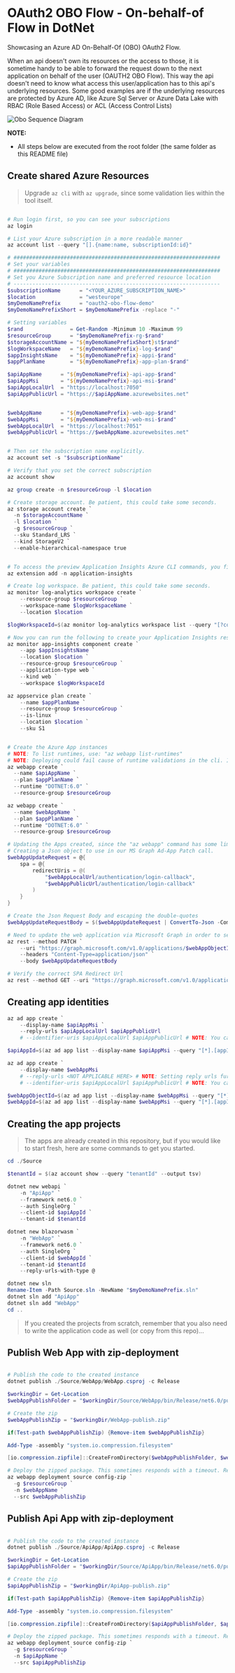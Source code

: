 # OAuth2 OBO Flow - On-behalf-of Flow in DotNet

Showcasing an Azure AD On-Behalf-Of (OBO) OAuth2 Flow.

When an api doesn't own its resources or the access to those, it is sometime handy to be able to forward the request down to the next application on behalf of the user (OAUTH2 OBO Flow). This way the api doesn't need to know what access this user/application has to this api's underlying resources. Some good examples are if the underlying resources are protected by Azure AD, like Azure Sql Server or Azure Data Lake with RBAC (Role Based Access) or ACL (Access Control Lists)

![Obo Sequence Diagram](./Docs/Diagrams/oauth2-obo-flow.drawio.svg)

**NOTE:**

* All steps below are executed from the root folder (the same folder as this README file)
  
## Create shared Azure Resources

> Upgrade `az cli` with `az upgrade`, since some validation lies within the tool itself.

```Powershell

# Run login first, so you can see your subscriptions
az login

# List your Azure subscription in a more readable manner
az account list --query "[].{name:name, subscriptionId:id}"

# ##################################################################
# Set your variables
# ##################################################################
# Set you Azure Subscription name and preferred resource location
# ------------------------------------------------------------------
$subscriptionName      = "<YOUR_AZURE_SUBSCRIPTION_NAME>"
$location              = "westeurope"
$myDemoNamePrefix      = "oauth2-obo-flow-demo"
$myDemoNamePrefixShort = $myDemoNamePrefix -replace "-"

# Setting variables
$rand               = Get-Random -Minimum 10 -Maximum 99
$resourceGroup      = "$myDemoNamePrefix-rg-$rand"
$storageAccountName = "${myDemoNamePrefixShort}st$rand"
$logWorkspaceName   = "${myDemoNamePrefix}-log-$rand"
$appInsightsName    = "${myDemoNamePrefix}-appi-$rand"
$appPlanName        = "${myDemoNamePrefix}-app-plan-$rand"

$apiAppName      = "${myDemoNamePrefix}-api-app-$rand"
$apiAppMsi       = "${myDemoNamePrefix}-api-msi-$rand"
$apiAppLocalUrl  = "https://localhost:7050"
$apiAppPublicUrl = "https://$apiAppName.azurewebsites.net"


$webAppName      = "${myDemoNamePrefix}-web-app-$rand"
$webAppMsi       = "${myDemoNamePrefix}-web-msi-$rand"
$webAppLocalUrl  = "https://localhost:7051"
$webAppPublicUrl = "https://$webAppName.azurewebsites.net"


# Then set the subscription name explicitly.
az account set -s "$subscriptionName"

# Verify that you set the correct subscription
az account show

az group create -n $resourceGroup -l $location

# Create storage account. Be patient, this could take some seconds.
az storage account create `
  -n $storageAccountName `
  -l $location `
  -g $resourceGroup `
  --sku Standard_LRS `
  --kind StorageV2 `
  --enable-hierarchical-namespace true


# To access the preview Application Insights Azure CLI commands, you first need to run:
az extension add -n application-insights

# Create log workspace. Be patient, this could take some seconds.
az monitor log-analytics workspace create `
    --resource-group $resourceGroup `
    --workspace-name $logWorkspaceName `
    --location $location

$logWorkspaceId=$(az monitor log-analytics workspace list --query "[?contains(name, '$logWorkspaceName')].[id]" --output tsv)

# Now you can run the following to create your Application Insights resource:
az monitor app-insights component create `
    --app $appInsightsName `
    --location $location `
    --resource-group $resourceGroup `
    --application-type web `
    --kind web `
    --workspace $logWorkspaceId

az appservice plan create `
    --name $appPlanName `
    --resource-group $resourceGroup `
    --is-linux `
    --location $location `
    --sku S1


# Create the Azure App instances
# NOTE: To list runtimes, use: "az webapp list-runtimes"
# NOTE: Deploying could fail cause of runtime validations in the cli. If so, upgrade your Azure Cli with "az upgrade"
az webapp create `
  --name $apiAppName `
  --plan $appPlanName `
  --runtime "DOTNET:6.0" `
  --resource-group $resourceGroup

az webapp create `
  --name $webAppName `
  --plan $appPlanName `
  --runtime "DOTNET:6.0" `
  --resource-group $resourceGroup

# Updating the Apps created, since the "az webapp" command has some limitations.
# Creating a Json object to use in our MS Graph Ad-App Patch call.
$webAppUpdateRequest = @{
    spa = @{
        redirectUris = @(
            "$webAppLocalUrl/authentication/login-callback",
            "$webAppPublicUrl/authentication/login-callback"
        )
    }
}

# Create the Json Request Body and escaping the double-quotes
$webAppUpdateRequestBody = $($webAppUpdateRequest | ConvertTo-Json -Compress -Depth 10) -replace '"', '\"'

# Need to update the web application via Microsoft Graph in order to set the SPA Redirect Urls
az rest --method PATCH `
    --uri "https://graph.microsoft.com/v1.0/applications/$webAppObjectId" `
    --headers "Content-Type=application/json" `
    --body $webAppUpdateRequestBody

# Verify the correct SPA Redirect Url
az rest --method GET --uri "https://graph.microsoft.com/v1.0/applications/$webAppObjectId"

```

## Creating app identities

```Powershell
az ad app create `
    --display-name $apiAppMsi `
    --reply-urls $apiAppLocalUrl $apiAppPublicUrl
    # --identifier-uris $apiAppLocalUrl $apiAppPublicUrl # NOTE: You can use this if you use your domain verified domain name

$apiAppId=$(az ad app list --display-name $apiAppMsi --query "[*].[appId]" --output tsv)

az ad app create `
    --display-name $webAppMsi
    # --reply-urls <NOT APPLICABLE HERE> # NOTE: Setting reply urls further down, since we need to set the type to "Spa" as well.
    # --identifier-uris $apiAppLocalUrl $apiAppPublicUrl # NOTE: You can use this if you use your domain verified domain name

$webAppObjectId=$(az ad app list --display-name $webAppMsi --query "[*].[objectId]" --output tsv)
$webAppId=$(az ad app list --display-name $webAppMsi --query "[*].[appId]" --output tsv)

```

## Creating the app projects

> The apps are already created in this repository, but if you would like to start fresh, here are some commands to get you started.

```Powershell
cd ./Source

$tenantId = $(az account show --query "tenantId" --output tsv)

dotnet new webapi `
    -n "ApiApp" `
    --framework net6.0 `
    --auth SingleOrg `
    --client-id $apiAppId `
    --tenant-id $tenantId

dotnet new blazorwasm `
    -n "WebApp" `
    --framework net6.0 `
    --auth SingleOrg `
    --client-id $webAppId `
    --tenant-id $tenantId
    --reply-urls-with-type @

dotnet new sln
Rename-Item -Path Source.sln -NewName "$myDemoNamePrefix.sln"
dotnet sln add "ApiApp"
dotnet sln add "WebApp"
cd ..
```

> If you created the projects from scratch, remember that you also need to write the application code as well (or copy from this repo)...

## Publish Web App with zip-deployment

```Powershell

# Publish the code to the created instance
dotnet publish ./Source/WebApp/WebApp.csproj -c Release

$workingDir = Get-Location
$webAppPublishFolder = "$workingDir/Source/WebApp/bin/Release/net6.0/publish/"

# Create the zip
$webAppPublishZip = "$workingDir/WebApp-publish.zip"

if(Test-path $webAppPublishZip) {Remove-item $webAppPublishZip}

Add-Type -assembly "system.io.compression.filesystem"

[io.compression.zipfile]::CreateFromDirectory($webAppPublishFolder, $webAppPublishZip)

# Deploy the zipped package. This sometimes responds with a timeout. Retrying this command usually works.
az webapp deployment source config-zip `
  -g $resourceGroup `
  -n $webAppName `
  --src $webAppPublishZip

```

## Publish Api App with zip-deployment

```Powershell

# Publish the code to the created instance
dotnet publish ./Source/ApiApp/ApiApp.csproj -c Release

$workingDir = Get-Location
$apiAppPublishFolder = "$workingDir/Source/ApiApp/bin/Release/net6.0/publish/"

# Create the zip
$apiAppPublishZip = "$workingDir/ApiApp-publish.zip"

if(Test-path $apiAppPublishZip) {Remove-item $apiAppPublishZip}

Add-Type -assembly "system.io.compression.filesystem"

[io.compression.zipfile]::CreateFromDirectory($apiAppPublishFolder, $apiAppPublishZip)

# Deploy the zipped package. This sometimes responds with a timeout. Retrying this command usually works.
az webapp deployment source config-zip `
  -g $resourceGroup `
  -n $apiAppName `
  --src $apiAppPublishZip

```
